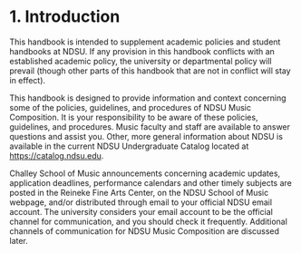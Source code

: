 # 1. Introduction

This handbook is intended to supplement academic policies and student handbooks at NDSU. If any provision in this handbook conflicts with an established academic policy, the university or departmental policy will prevail (though other parts of this handbook that are not in conflict will stay in effect).

This handbook is designed to provide information and context concerning some of the policies, guidelines, and procedures of NDSU Music Composition. It is your responsibility to be aware of these policies, guidelines, and procedures. Music faculty and staff are available to answer questions and assist you. Other, more general information about NDSU is available in the current NDSU Undergraduate Catalog located at https://catalog.ndsu.edu.

Challey School of Music announcements concerning academic updates, application deadlines, performance calendars and other timely subjects are posted in the Reineke Fine Arts Center, on the NDSU School of Music webpage, and/or distributed through email to your official NDSU email account. The university considers your email account to be the official channel for communication, and you should check it frequently. Additional channels of communication for NDSU Music Composition are discussed later.
